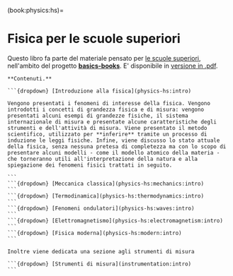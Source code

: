 (book:physics:hs)=
# Fisica per le scuole superiori

Questo libro fa parte del materiale pensato per [le scuole superiori](https://basics2022.github.io/bbooks-hs), nell'ambito del progetto [**basics-books**](https://basics2022.github.io/bbooks). E' disponibile in [versione in .pdf](_build/latex/book.pdf).


````{only} html
**Contenuti.**

```{dropdown} [Introduzione alla fisica](physics-hs:intro)

Vengono presentati i fenomeni di interesse della fisica. Vengono introdotti i concetti di grandezza fisica e di misura: vengono presentati alcuni esempi di grandezze fisiche, il sistema internazionale di misura e presentate alcune caratteristiche degli strumenti e dell'attività di misura. Viene presentato il metodo scientifico, utilizzato per **inferire** tramite un processo di induzione le leggi fisiche. Infine, viene discusso lo stato attuale della fisica, senza nessuna pretesa di completezza ma con lo scopo di presentare alcuni modelli - come il modello atomico della materia - che torneranno utili all'interpretazione della natura e alla spiegazione dei fenomeni fisici trattati in seguito.

```
```{dropdown} [Meccanica classica](physics-hs:mechanics:intro)
```
```{dropdown} [Termodinamica](physics-hs:thermodynamics:intro)
```
```{dropdown} [Fenomeni ondulatori](physics-hs:waves:intro)
```
```{dropdown} [Elettromagnetismo](physics-hs:electromagnetism:intro)
```
```{dropdown} [Fisica moderna](physics-hs:modern:intro)
```

Inoltre viene dedicata una sezione agli strumenti di misura

```{dropdown} [Strumenti di misura](instrumentation:intro)
```


````





<!--
```{raw} html
<iframe src="./../../media/test_applet.html" width="450" height="300" style="border:none;"></iframe>
```
-->
<!--
**basics-books project.**
Questo materiale fa parte del progetto **basics-books**. Il materiale prodotto è navigabile partendo dalla [landing page](https://basics2022.github.io/bbooks), e pubblicamente disponibile nel [repository](https://github.com/Basics2022).

In particolare questo libro fa parte del materiale pensato per le [**scuole superiori**](https://basics2022.github.io/bbooks-hs). Il materiale è disponibile:
- [versione in .pdf](https://www.github.com/Basics2022/bbooks-physics-hs/blob/master/_build/latex/book.pdf) scaricabile
- in versione online all'indirizzo: [https://basics2022.github.io/bbooks-physics-hs/intro.html](https://basics2022.github.io/bbooks-physics-hs/intro.html)
-->
